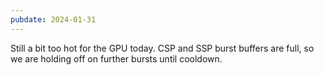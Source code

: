 ```yaml
---
pubdate: 2024-01-31
---
```


Still a bit too hot for the GPU today.  CSP and SSP burst buffers are full, so we are holding off on further bursts until cooldown.
